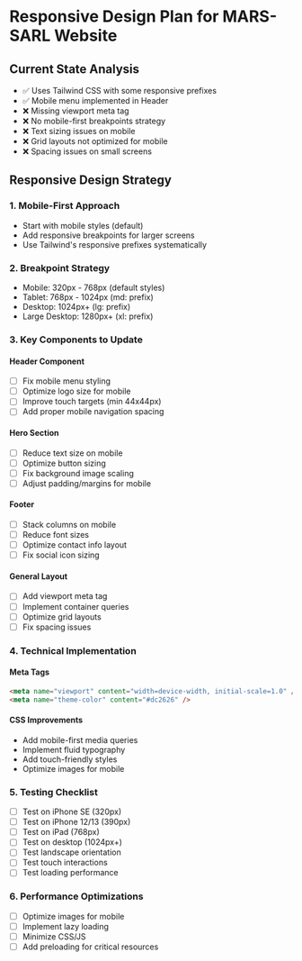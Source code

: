 # Responsive Design Plan for MARS-SARL Website

## Current State Analysis

- ✅ Uses Tailwind CSS with some responsive prefixes
- ✅ Mobile menu implemented in Header
- ❌ Missing viewport meta tag
- ❌ No mobile-first breakpoints strategy
- ❌ Text sizing issues on mobile
- ❌ Grid layouts not optimized for mobile
- ❌ Spacing issues on small screens

## Responsive Design Strategy

### 1. Mobile-First Approach

- Start with mobile styles (default)
- Add responsive breakpoints for larger screens
- Use Tailwind's responsive prefixes systematically

### 2. Breakpoint Strategy

- Mobile: 320px - 768px (default styles)
- Tablet: 768px - 1024px (md: prefix)
- Desktop: 1024px+ (lg: prefix)
- Large Desktop: 1280px+ (xl: prefix)

### 3. Key Components to Update

#### Header Component

- [ ] Fix mobile menu styling
- [ ] Optimize logo size for mobile
- [ ] Improve touch targets (min 44x44px)
- [ ] Add proper mobile navigation spacing

#### Hero Section

- [ ] Reduce text size on mobile
- [ ] Optimize button sizing
- [ ] Fix background image scaling
- [ ] Adjust padding/margins for mobile

#### Footer

- [ ] Stack columns on mobile
- [ ] Reduce font sizes
- [ ] Optimize contact info layout
- [ ] Fix social icon sizing

#### General Layout

- [ ] Add viewport meta tag
- [ ] Implement container queries
- [ ] Optimize grid layouts
- [ ] Fix spacing issues

### 4. Technical Implementation

#### Meta Tags

```html
<meta name="viewport" content="width=device-width, initial-scale=1.0" />
<meta name="theme-color" content="#dc2626" />
```

#### CSS Improvements

- Add mobile-first media queries
- Implement fluid typography
- Add touch-friendly styles
- Optimize images for mobile

### 5. Testing Checklist

- [ ] Test on iPhone SE (320px)
- [ ] Test on iPhone 12/13 (390px)
- [ ] Test on iPad (768px)
- [ ] Test on desktop (1024px+)
- [ ] Test landscape orientation
- [ ] Test touch interactions
- [ ] Test loading performance

### 6. Performance Optimizations

- [ ] Optimize images for mobile
- [ ] Implement lazy loading
- [ ] Minimize CSS/JS
- [ ] Add preloading for critical resources

